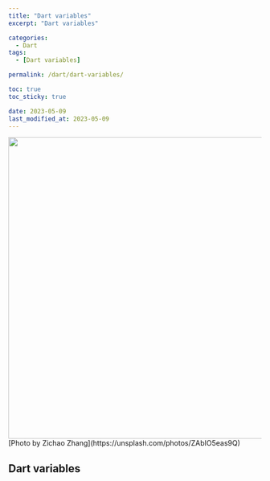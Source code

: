 ```yaml
---
title: "Dart variables"
excerpt: "Dart variables"

categories:
  - Dart
tags:
  - [Dart variables]

permalink: /dart/dart-variables/

toc: true
toc_sticky: true

date: 2023-05-09
last_modified_at: 2023-05-09
---
```


<img src="/assets/images/posts_img/dart/miikka-luotio-i3WlrO7oAHA-unsplash.jpg" width="600">
[Photo by Zichao Zhang](https://unsplash.com/photos/ZAbIO5eas9Q)

## Dart variables
